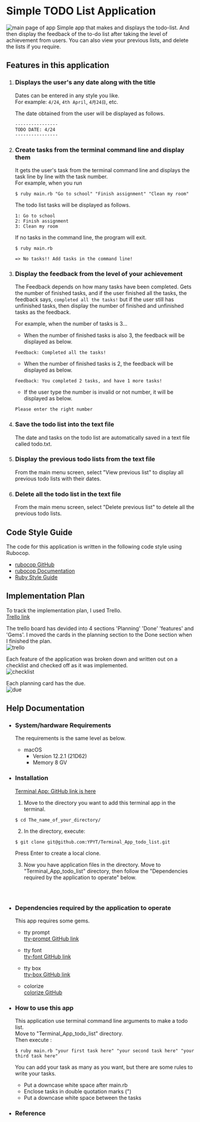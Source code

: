 # Simple TODO List Application  
![main page of app](./docs/screenshots_of_app/main_page.png)
Simple app that makes and displays the todo-list. And then display the feedback of the to-do list after taking the level of achievement from users.
You can also view your previous lists, and delete the lists if you require.  
  
  
## **Features in this application**  

1. ### **Displays the user's any date along with the title**  
   Dates can be entered in any style you like.  
   For example: `4/24`, `4th April`, `4月24日`, etc.  
   
   The date obtained from the user will be displayed as follows.  
   ```
   ----------------
   TODO DATE: 4/24 
   ----------------
   ```  

1. ### **Create tasks from the terminal command line and display them**  
   It gets the user's task from the terminal command line and displays the task line by line with the task number.  
   For example, when you run 
   ```
   $ ruby main.rb "Go to school" "Finish assignment" "Clean my room"
   ```
   The todo list tasks will be displayed as follows.  

   ```
   1: Go to school  
   2: Finish assignment  
   3: Clean my room
   ```
   If no tasks in the command line, the program will exit.  
   ```
   $ ruby main.rb

   => No tasks!! Add tasks in the command line!
   ```  

1. ### **Display the feedback from the level of your achievement**  
   The Feedback depends on how many tasks have been completed. Gets the number of finished tasks, and if the user finished all the tasks, the feedback says, `completed all the tasks!` but if the user still has unfinished tasks, then display the number of finished and unfinished tasks as the feedback.   

   For example, when the number of tasks is 3...  
   - When the number of finished tasks is also 3, the feedback will be displayed as below.  
   ```
   Feedback: Completed all the tasks!
   ```
   - When the number of finished tasks is 2, the feedback will be displayed as below.
   ```
   Feedback: You completed 2 tasks, and have 1 more tasks!
   ```
   - If the user type the number is invalid or not number, it will be displayed as below.
   ```
   Please enter the right number
   ```  

1. ### **Save the todo list into the text file**  
   The date and tasks on the todo list are automatically saved in a text file called todo.txt.    
    
  
1. ### **Display the previous todo lists from the text file**  
   From the main menu screen, select "View previous list" to display all previous todo lists with their dates.  
  

1. ### **Delete all the todo list in the text file**  
    From the main menu screen, select "Delete previous list" to detele all the previous todo lists.  
  

## **Code Style Guide**  
   The code for this application is written in the following code style using Rubocop.  
   - [rubocop GitHub](https://github.com/rubocop/rubocop)  
   - [rubocop Documentation](https://docs.rubocop.org/rubocop/index.html)  
   - [Ruby Style Guide](https://rubystyle.guide/)   
  
## **Implementation Plan**  
   To track the implementation plan, I used Trello.  
   [Trello link](https://trello.com/invite/b/PGmgoJE3/8cb4f316075ff150ee4103dd9a5e37ab/develop-an-implementation-plan-t1a3)  
  
   The trello board has devided into 4 sections 'Planning' 'Done' 'features' and 'Gems'. I moved the cards in the planning section to the Done section when I finished the plan.  
   ![trello](./docs/screenshots_of_app/trello.png)  

   Each feature of the application was broken down and written out on a checklist and checked off as it was implemented.  
   ![checklist](./docs/screenshots_of_app/checklist.png)  

   Each planning card has the due.  
   ![due](./docs/screenshots_of_app/due.png)  
  

## **Help Documentation**  

- ### **System/hardware Requirements**  
   The requirements is the same level as below.  
   - macOS 
     - Version 12.2.1 (21D62)
     - Memory 8 GV  
  

- ### **Installation**  
   [Terminal App: GitHub link is here](https://github.com/YPYT/Terminal_App_todo_list)  
     
   1. Move to the directory you want to add this terminal app in the terminal.  
   ``` 
   $ cd The_name_of_your_directory/
   ```  
  
   2. In the directory, execute:  
   ```
   $ git clone git@github.com:YPYT/Terminal_App_todo_list.git
   ```  
   Press Enter to create a local clone.  
 
   3. Now you have application files in the directory. Move to "Terminal_App_todo_list" directory, then follow the "Dependencies required by the application to operate" below.     
  　　  
  　　  
- ### **Dependencies required by the application to operate**  
   This app requires some gems.
   
   - tty prompt  
     [tty-prompt GitHub link](https://github.com/piotrmurach/tty-prompt)  
      

   - tty font  
     [tty-font GitHub link](https://github.com/piotrmurach/tty-font)  
     

   - tty box  
     [tty-box GitHub link](https://github.com/piotrmurach/tty-box)
    

   - colorize  
     [colorize GitHub](https://github.com/fazibear/colorize)  
   
  
- ### **How to use this app**  
   This application use terminal command line arguments to make a todo list.     
   Move to "Terminal_App_todo_list" directory.  
   Then execute :  
   ```
   $ ruby main.rb "your first task here" "your second task here" "your third task here"
   ```
   You can add your task as many as you want, but there are some rules to write your tasks.  
   - Put a downcase white space after main.rb
   - Enclose tasks in double quotation marks (")
   - Put a downcase white space between the tasks  


- ### **Reference**
   
